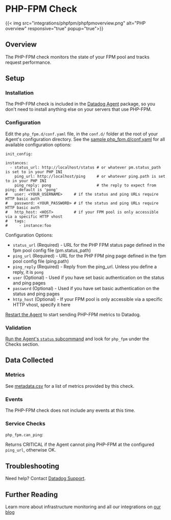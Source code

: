# PHP-FPM Check
{{< img src="integrations/phpfpm/phpfpmoverview.png" alt="PHP overview" responsive="true" popup="true">}}
## Overview

The PHP-FPM check monitors the state of your FPM pool and tracks request performance.

## Setup
### Installation

The PHP-FPM check is included in the [Datadog Agent][1] package, so you don't need to install anything else on your servers that use PHP-FPM.

### Configuration

Edit the `php_fpm.d/conf.yaml` file, in the `conf.d/` folder at the root of your Agent's configuration directory. See the [sample php_fpm.d/conf.yaml][2] for all available configuration options:

```
init_config:

instances:
  - status_url: http://localhost/status # or whatever pm.status_path is set to in your PHP INI
    ping_url: http://localhost/ping     # or whatever ping.path is set to in your PHP INI
    ping_reply: pong                    # the reply to expect from ping; default is 'pong'
#   user: <YOUR_USERNAME>     # if the status and ping URLs require HTTP basic auth
#   password: <YOUR_PASSWORD> # if the status and ping URLs require HTTP basic auth
#   http_host: <HOST>         # if your FPM pool is only accessible via a specific HTTP vhost
#   tags:
#     - instance:foo
```

Configuration Options:

* `status_url` (Required) - URL for the PHP FPM status page defined in the fpm pool config file (pm.status_path)
* `ping_url` (Required) - URL for the PHP FPM ping page defined in the fpm pool config file (ping.path)
* `ping_reply` (Required) - Reply from the ping_url. Unless you define a reply, it is `pong`
* `user` (Optional) - Used if you have set basic authentication on the status and ping pages
* `password` (Optional) - Used if you have set basic authentication on the status and ping pages
* `http_host` (Optional) - If your FPM pool is only accessible via a specific HTTP vhost, specify it here

[Restart the Agent][3] to start sending PHP-FPM metrics to Datadog.

### Validation

[Run the Agent's `status` subcommand][4] and look for `php_fpm` under the Checks section.

## Data Collected
### Metrics

See [metadata.csv][5] for a list of metrics provided by this check.

### Events
The PHP-FPM check does not include any events at this time.

### Service Checks

`php_fpm.can_ping`:

Returns CRITICAL if the Agent cannot ping PHP-FPM at the configured `ping_url`, otherwise OK.

## Troubleshooting
Need help? Contact [Datadog Support][6].

## Further Reading
Learn more about infrastructure monitoring and all our integrations on [our blog][7]


[1]: https://app.datadoghq.com/account/settings#agent
[2]: https://github.com/DataDog/integrations-core/blob/master/php_fpm/datadog_checks/php_fpm/data/conf.yaml.example
[3]: https://docs.datadoghq.com/agent/faq/agent-commands/#start-stop-restart-the-agent
[4]: https://docs.datadoghq.com/agent/faq/agent-commands/#agent-status-and-information
[5]: https://github.com/DataDog/integrations-core/blob/master/php_fpm/metadata.csv
[6]: http://docs.datadoghq.com/help/
[7]: https://www.datadoghq.com/blog/
